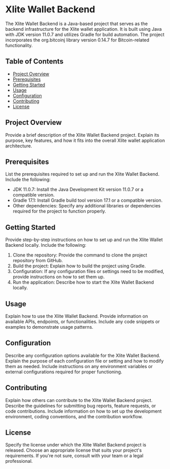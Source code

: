 # Xlite Wallet Backend

The Xlite Wallet Backend is a Java-based project that serves as the backend infrastructure for the Xlite wallet application. It is built using Java with JDK version 11.0.7 and utilizes Gradle for build automation. The project incorporates the org.bitcoinj library version 0.14.7 for Bitcoin-related functionality.

## Table of Contents

- [Project Overview](#project-overview)
- [Prerequisites](#prerequisites)
- [Getting Started](#getting-started)
- [Usage](#usage)
- [Configuration](#configuration)
- [Contributing](#contributing)
- [License](#license)

## Project Overview

Provide a brief description of the Xlite Wallet Backend project. Explain its purpose, key features, and how it fits into the overall Xlite wallet application architecture.

## Prerequisites

List the prerequisites required to set up and run the Xlite Wallet Backend. Include the following:

- JDK 11.0.7: Install the Java Development Kit version 11.0.7 or a compatible version.
- Gradle 17.1: Install Gradle build tool version 17.1 or a compatible version.
- Other dependencies: Specify any additional libraries or dependencies required for the project to function properly.

## Getting Started

Provide step-by-step instructions on how to set up and run the Xlite Wallet Backend locally. Include the following:

1. Clone the repository: Provide the command to clone the project repository from GitHub.
2. Build the project: Explain how to build the project using Gradle.
3. Configuration: If any configuration files or settings need to be modified, provide instructions on how to set them up.
4. Run the application: Describe how to start the Xlite Wallet Backend locally.

## Usage

Explain how to use the Xlite Wallet Backend. Provide information on available APIs, endpoints, or functionalities. Include any code snippets or examples to demonstrate usage patterns.

## Configuration

Describe any configuration options available for the Xlite Wallet Backend. Explain the purpose of each configuration file or setting and how to modify them as needed. Include instructions on any environment variables or external configurations required for proper functioning.

## Contributing


Explain how others can contribute to the Xlite Wallet Backend project. Describe the guidelines for submitting bug reports, feature requests, or code contributions. Include information on how to set up the development environment, coding conventions, and the contribution workflow.

## License

Specify the license under which the Xlite Wallet Backend project is released. Choose an appropriate license that suits your project's requirements. If you're not sure, consult with your team or a legal professional.

